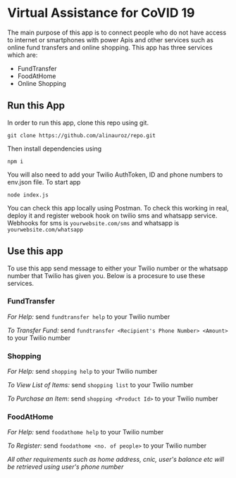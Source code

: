 # Virtual Assistance for CoVID 19

The main purpose of this app is to connect people who do not have access to internet or smartphones with power Apis and other services such as online fund transfers and online shopping. This app has three services which are:

- FundTransfer
- FoodAtHome
- Online Shopping

## Run this App

In order to run this app, clone this repo using git.

`git clone https://github.com/alinauroz/repo.git`

Then install dependencies using

`npm i`

You will also need to add your Twilio AuthToken, ID and phone numbers to env.json file. To start app

`node index.js`

You can check this app locally using Postman. To check this working in real, deploy it and register webook hook on twilio sms and whatsapp service. Webhooks for sms is `yourwebsite.com/sms` and whatsapp is `yourwebsite.com/whatsapp`

## Use this app

To use this app send message to either your Twilio number or the whatsapp number that Twilio has given you. Below is a procesure to use these services.

### FundTransfer

_For Help:_ send `fundtransfer help` to your Twilio number

_To Transfer Fund:_ send `fundtransfer <Recipient's Phone Number> <Amount>` to your Twilio number 

### Shopping

_For Help:_ send `shopping help` to your Twilio number

_To View List of Items:_ send `shopping list` to your Twilio number

_To Purchase an Item:_ send `shopping <Product Id>` to your Twilio number

### FoodAtHome

_For Help:_ send `foodathome help` to your Twilio number

_To Register:_ send `foodathome <no. of people>` to your Twilio number

_All other requirements such as home address, cnic, user's balance etc will be retrieved using user's phone number_




